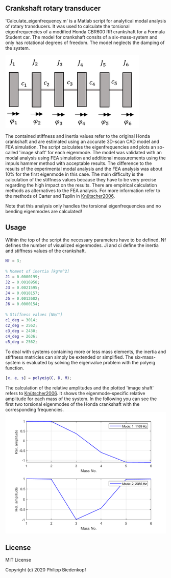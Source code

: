 ## Crankshaft rotary transducer

'Calculate_eigenfrequency.m' is a Matlab script for analytical modal analysis of rotary transducers. 
It was used to calculate the torsional eigenfrequencies of a modified Honda CBR600 RR crankshaft for 
a Formula Student car. The model for crankshaft consits of a six-mass-system and only has rotational degrees 
of freedom. The model neglects the damping of the system.

![Alt text](./picture/analogous_model.png?raw=true "Title")

The contained stiffness and inertia values refer to the original Honda crankshaft and are estimated 
using an accurate 3D-scan CAD model and FEA simulation. The script calculates the eigenfrequencies and plots an so-called
'image shaft' for each eigenmode. The model was validated with an  modal analysis using FEA simulation and additional
measurements using the impuls hammer method with acceptable results. The difference to the results of the experimental modal 
analysis and the FEA analysis was about 10% for the first eigenmode in this case. The main difficulty is the calculation of the 
stiffness values because they have to be very precise regarding the high impact on the results. There are empirical calculation 
methods as alternatives to the FEA analysis. For more information refer to the methods of Carter and Tuplin in [Knütscher2006](https://books.google.de/books?id=UANwAAAACAAJ&dq=vogel+k%C3%BCntscher+kraftfahrzeugmotoren+2006&hl=de&sa=X&ved=2ahUKEwjG1L3y-MfsAhWjoXEKHXv7Ab4Q6AEwAHoECAAQAg). 

Note that this analysis only handles the torsional eigenfrequencies and no bending eigenmodes are calculated! 


## Usage

Within the top of the script the necessary parameters have to be defined. Nf defines the number of visualized
eigenmodes. Ji and ci define the inertia and stiffness values of the crankshaft. 

```Matlab
Nf = 3;

% Moment of inertia [kg*m^2]
J1 = 0.0000199; 
J2 = 0.0016958;
J3 = 0.0021595;
J4 = 0.0018157;
J5 = 0.0012602;
J6 = 0.0000154;

% Stiffness values [Nm/°]
c1_deg = 3014;
c2_deg = 2562;
c3_deg = 2430;
c4_deg = 2636;
c5_deg = 2562;
```
To deal with systems containing more or less mass elements, the inertia and stiffness matricies can simply be extended or simplified.
The six-mass-system is evaluated by solving the eigenvalue problem with the polyeig function. 
```Matlab
[x, e, s] = polyeig(C, D, M);
```

The calculation of the relative amplitudes and the plotted 'image shaft' refers to [Knütscher2006](https://books.google.de/books?id=UANwAAAACAAJ&dq=vogel+k%C3%BCntscher+kraftfahrzeugmotoren+2006&hl=de&sa=X&ved=2ahUKEwjG1L3y-MfsAhWjoXEKHXv7Ab4Q6AEwAHoECAAQAg).
It shows the eigenmode-specific relative amplitude for each mass of the system. In the following you can see the first two 
torsional eigenmodes of the Honda crankshaft with the corresponding frequencies. 
![Alt text](./picture/image_shaft.png?raw=true "Title")


## License
MIT License

Copyright (c) 2020 Philipp Biedenkopf
